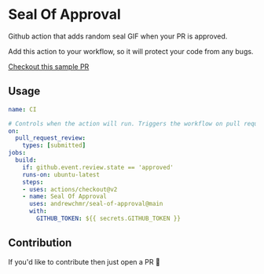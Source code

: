 # Seal Of Approval

Github action that adds random seal GIF when your PR is approved.

Add this action to your workflow, so it will protect your code from any bugs.

[Checkout this sample PR](https://github.com/andrewchmr/seal-of-approval/pull/4)

## Usage

```yaml
name: CI

# Controls when the action will run. Triggers the workflow on pull request approve
on:
  pull_request_review:
    types: [submitted]
jobs:
  build:
    if: github.event.review.state == 'approved'
    runs-on: ubuntu-latest
    steps:
    - uses: actions/checkout@v2
    - name: Seal Of Approval
      uses: andrewchmr/seal-of-approval@main
      with:
        GITHUB_TOKEN: ${{ secrets.GITHUB_TOKEN }}
```

## Contribution

 If you'd like to contribute then just open a PR 🙂
